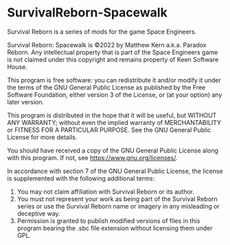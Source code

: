 # SurvivalReborn-Spacewalk
Survival Reborn is a series of mods for the game Space Engineers.

Survival Reborn: Spacewalk is ©2022 by Matthew Kern a.k.a. Paradox Reborn.
Any intellectual property that is part of the Space Engineers game is not claimed
under this copyright and remains property of Keen Software House.

This program is free software: you can redistribute it and/or modify
it under the terms of the GNU General Public License as published by
the Free Software Foundation, either version 3 of the License, or
(at your option) any later version.

This program is distributed in the hope that it will be useful,
but WITHOUT ANY WARRANTY; without even the implied warranty of
MERCHANTABILITY or FITNESS FOR A PARTICULAR PURPOSE.  See the
GNU General Public License for more details.

You should have received a copy of the GNU General Public License
along with this program.  If not, see <https://www.gnu.org/licenses/>.

In accordance with section 7 of the GNU General Public License,
the license is supplemented with the following additional terms:
1. You may not claim affiliation with Survival Reborn or its author.
2. You must not represent your work as being part of the Survival Reborn series 
or use the Survival Reborn name or imagery in any misleading or deceptive way.
3. Permission is granted to publish modified versions of files in this program 
bearing the .sbc file extension without licensing them under GPL.
